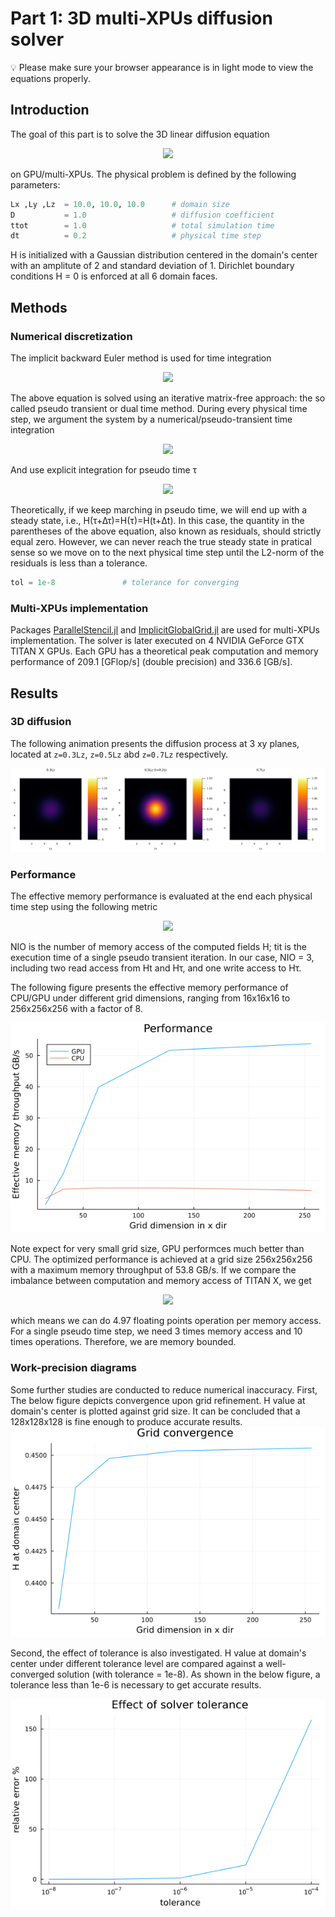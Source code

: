 # Part 1: 3D multi-XPUs diffusion solver

💡 Please make sure your browser appearance is in light mode to view the equations properly.

## Introduction
The goal of this part is to solve the 3D linear diffusion equation
</p>
<p align="center">
<img src="https://latex.codecogs.com/gif.latex?%5Cfrac%7B%5Cpartial%20H%7D%7B%5Cpartial%20t%7D%20%3D%20D%5Cfrac%7B%5Cpartial%5E2%20H%7D%7B%5Cpartial%20x_i%5E2%7D" /> 
</p>
on GPU/multi-XPUs. The physical problem is defined by the following parameters:

```julia
Lx ,Ly ,Lz  = 10.0, 10.0, 10.0      # domain size
D           = 1.0                   # diffusion coefficient
ttot        = 1.0                   # total simulation time
dt          = 0.2                   # physical time step
```
H is initialized with a Gaussian distribution centered in the domain's center with an amplitute of 2 and standard deviation of 1. Dirichlet boundary conditions H = 0 is enforced at all 6 domain faces.
## Methods
### Numerical discretization
The implicit backward Euler method is used for time integration
</p>
<p align="center">
<img src="https://latex.codecogs.com/gif.latex?%5Cdpi%7B100%7D%20H%5E%7Bt&plus;%20%5CDelta%20t%7D%20%3D%20H%5E%7Bt%7D&plus;%5CDelta%20t%20%5Cfrac%7B%5Cdelta%5E2%20H%5E%7Bt&plus;%20%5CDelta%20t%7D%7D%7B%5Cdelta%20x_i%5E2%7D" /> 
</p>
The above equation is solved using an iterative matrix-free approach: the so called pseudo transient or dual time method. During every physical time step, we argument the system by a numerical/pseudo-transient time integration
</p> 
<p align="center">
<img src="https://latex.codecogs.com/gif.latex?%5Cfrac%7B%5Cpartial%20H%7D%7B%5Cdelta%20%5Ctau%7D%20%3D%20%5Cfrac%7B%5Cpartial%20H%7D%7B%5Cpartial%20t%7D%20&plus;%20D%5Cfrac%7B%5Cpartial%5E2%20H%7D%7B%5Cpartial%20x_i%5E2%7D" /> 
</p>
And use explicit integration for pseudo time τ
</p>
<p align="center">
<img src="https://latex.codecogs.com/gif.latex?%5Cdpi%7B100%7D%20H%5E%7B%5Ctau%20&plus;%20%5CDelta%20%5Ctau%7D%3DH%5E%7B%5Ctau%7D&plus;%5CDelta%20%5Ctau%5Cleft%20%28%20-%5Cfrac%7BH%5E%5Ctau-H%5Et%7D%7B%5CDelta%20t%7D%20&plus;D%5Cfrac%7B%5Cdelta%5E2%20H%5E%5Ctau%7D%7B%5Cdelta%20x_i%5E2%7D%5Cright%20%29" /> 
</p>
Theoretically, if we keep marching in pseudo time, we will end up with a steady state, i.e., H(τ+Δτ)=H(τ)=H(t+Δt). In this case, the quantity in the parentheses of the above equation, also known as residuals, should strictly equal zero. However, we can never reach the true steady state in pratical sense so we move on to the next physical time step until the L2-norm of the residuals is less than a tolerance.

```julia
tol = 1e-8               # tolerance for converging
```

### Multi-XPUs implementation
Packages [ParallelStencil.jl](https://github.com/omlins/ParallelStencil.jl) and [ImplicitGlobalGrid.jl](https://github.com/eth-cscs/ImplicitGlobalGrid.jl) are used for multi-XPUs implementation. The solver is later executed on 4 NVIDIA GeForce GTX TITAN X GPUs. Each GPU has a theoretical peak computation and memory performance of 209.1 [GFlop/s] (double precision) and 336.6 [GB/s].

## Results

### 3D diffusion
The following animation presents the diffusion process at 3 xy planes, located at `z=0.3Lz`, `z=0.5Lz` abd `z=0.7Lz` respectively. 

![Diffusion quantity on xy-planes](Figures/diffusion_3D_3Zplanes.gif)

### Performance
The effective memory performance is evaluated at the end each physical time step using the following metric
</p>
<p align="center">
<img src="https://latex.codecogs.com/gif.latex?%5Cdpi%7B100%7D%20T_%7Beff%7D%3D%5Cfrac%7Bn_xn_yn_z%5Ctimes%20N_%7BIO%7D%5Ctimes%208%20%5B%5Ctext%7Bbytes%7D%5D%7D%7Bt_%7Bit%7D%5Ctimes%201e%5E9%5B%5Ctext%7Bbytes%7D%5D%7D" /> 
</p>
NIO is the number of memory access of the computed fields H; tit is the execution time of a single pseudo transient iteration. In our case, NIO = 3, including two read access from Ht and Hτ, and one write access to Hτ.

The following figure presents the effective memory performance of CPU/GPU under different grid dimensions, ranging from 16x16x16 to 256x256x256 with a factor of 8.  

![performance_diff3D](Figures/performance_diff3D.png)

Note expect for very small grid size, GPU performces much better than CPU. The optimized performance is achieved at a grid size 256x256x256 with a maximum memory throughput of 53.8 GB/s. If we compare the imbalance between computation and memory access of TITAN X, we get
</p>
<p align="center">
<img src="https://latex.codecogs.com/gif.latex?%5Cdpi%7B100%7D%20%5Cfrac%7B209.1%20%5B%5Ctext%7BGFlop/s%7D%5D%7D%7B336.6%5B%5Ctext%7BGB/s%7D%5D%7D%20%5Ctimes%208%5Capprox%204.97" /> 
</p>
which means we can do 4.97 floating points operation per memory access. For a single pseudo time step, we need 3 times memory access and 10 times operations. Therefore, we are memory bounded.

### Work-precision diagrams
Some further studies are conducted to reduce numerical inaccuracy. First, The below figure depicts convergence upon grid refinement. H value at domain's center is plotted against grid size. It can be concluded that a 128x128x128 is fine enough to produce accurate results.
![grid_convergence_diff3D](Figures/grid_convergence_diff3D.png)

Second, the effect of tolerance is also investigated. H value at domain's center under different tolerance level are compared against a well-converged solution (with tolerance = 1e-8). As shown in the below figure, a tolerance less than 1e-6 is necessary to get accurate results.

![tolerance_diff3D](Figures/tolerance_diff3D.png)


